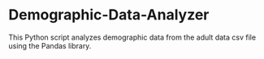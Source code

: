 # Demographic-Data-Analyzer
This Python script analyzes demographic data from the adult data csv file using the Pandas library.
